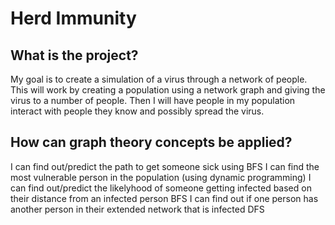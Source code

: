 # Herd Immunity

## What is the project?
My goal is to create a simulation of a virus through a network of people. This will work by creating a population using a network graph and giving the virus to a number of people. Then I will have people in my population interact with people they know and possibly spread the virus.

## How can graph theory concepts be applied?
I can find out/predict the path to get someone sick using BFS
I can find the most vulnerable person in the population (using dynamic programming)
I can find out/predict the likelyhood of someone getting infected based on their distance from an infected person BFS
I can find out if one person has another person in their extended network that is infected DFS
